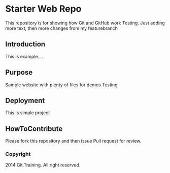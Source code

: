 # Starter Web Repo

This repository is for showing how Git and GitHub work
Testing. Just adding more text, then more changes
from my featurebranch

## Introduction

This is example....

## Purpose

Sample website with plenty of files for demos
Testing

## Deployment
This is simple project

## HowToContribute

Please fork this repository and then issue Pull request for review.

### Copyright

2014 Git.Training. All right reserved.